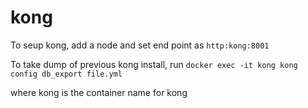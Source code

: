 # kong

To seup kong, add a node and set end point as `http:kong:8001`

To take dump of previous kong install, run `docker exec -it kong kong config db_export file.yml`

where kong is the container name for kong
